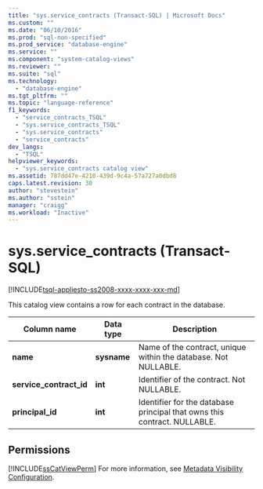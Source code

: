 ```yaml
---
title: "sys.service_contracts (Transact-SQL) | Microsoft Docs"
ms.custom: ""
ms.date: "06/10/2016"
ms.prod: "sql-non-specified"
ms.prod_service: "database-engine"
ms.service: ""
ms.component: "system-catalog-views"
ms.reviewer: ""
ms.suite: "sql"
ms.technology: 
  - "database-engine"
ms.tgt_pltfrm: ""
ms.topic: "language-reference"
f1_keywords: 
  - "service_contracts_TSQL"
  - "sys.service_contracts_TSQL"
  - "sys.service_contracts"
  - "service_contracts"
dev_langs: 
  - "TSQL"
helpviewer_keywords: 
  - "sys.service_contracts catalog view"
ms.assetid: 787dd47e-4210-439d-9c4a-57a727a0dbd8
caps.latest.revision: 30
author: "stevestein"
ms.author: "sstein"
manager: "craigg"
ms.workload: "Inactive"
---
```

# sys.service_contracts (Transact-SQL)
[!INCLUDE[tsql-appliesto-ss2008-xxxx-xxxx-xxx-md](../../includes/tsql-appliesto-ss2008-xxxx-xxxx-xxx-md.md)]

  This catalog view contains a row for each contract in the database.  
  
|Column name|Data type|Description|  
|-----------------|---------------|-----------------|  
|**name**|**sysname**|Name of the contract, unique within the database. Not NULLABLE.|  
|**service_contract_id**|**int**|Identifier of the contract. Not NULLABLE.|  
|**principal_id**|**int**|Identifier for the database principal that owns this contract. NULLABLE.|  
  
## Permissions  
 [!INCLUDE[ssCatViewPerm](../../includes/sscatviewperm-md.md)] For more information, see [Metadata Visibility Configuration](../../relational-databases/security/metadata-visibility-configuration.md).  
  
  
